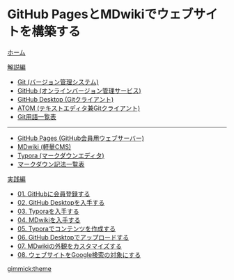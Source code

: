 # GitHub PagesとMDwikiでウェブサイトを構築する

[<i class="fas fa-home"></i> ホーム](index.md)

[解説編]()

* [Git (バージョン管理システム)](git.md)
* [GitHub (オンラインバージョン管理サービス)](github.md)
* [GitHub Desktop (Gitクライアント)](githubdesktop.md)
* [ATOM (テキストエディタ兼Gitクライアント)](atom.md)
* [Git用語一覧表](gitglossary.md)
---
* [GitHub Pages (GitHub会員用ウェブサーバー)](githubpages.md)
* [MDwiki (軽量CMS)](mdwiki.md)
* [Typora (マークダウンエディタ)](typora.md)
* [マークダウン記法一覧表](markdownglossary.md)

[実践編]()

* [01. GitHubに会員登録する](practice01.md)
* [02. GitHub Desktopを入手する](practice02.md)
* [03. Typoraを入手する](practice03.md)
* [04. MDwikiを入手する](practice04.md)
* [05. Typoraでコンテンツを作成する](practice05.md)
* [06. GitHub Desktopでアップロードする](practice06.md)
* [07. MDwikiの外観をカスタマイズする](practice07.md)
* [08. ウェブサイトをGoogle検索の対象にする](practice08.md)

[gimmick:theme](cosmo)